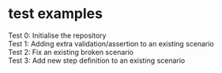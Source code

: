 # test examples

Test 0: Initialise the repository\
Test 1: Adding extra validation/assertion to an existing scenario\
Test 2: Fix an existing broken scenario\
Test 3: Add new step definition to an existing scenario